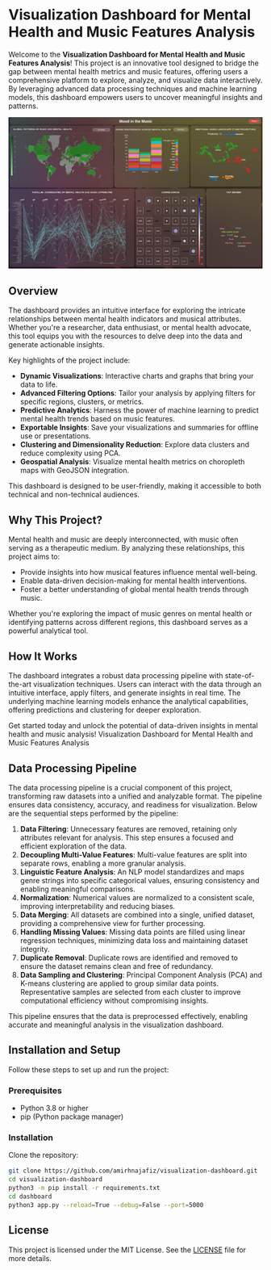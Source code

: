 # Visualization Dashboard for Mental Health and Music Features Analysis

Welcome to the **Visualization Dashboard for Mental Health and Music Features Analysis**! This project is an innovative tool designed to bridge the gap between mental health metrics and music features, offering users a comprehensive platform to explore, analyze, and visualize data interactively. By leveraging advanced data processing techniques and machine learning models, this dashboard empowers users to uncover meaningful insights and patterns.

![](assets/images/dashboard.jpg)

## Overview

The dashboard provides an intuitive interface for exploring the intricate relationships between mental health indicators and musical attributes. Whether you're a researcher, data enthusiast, or mental health advocate, this tool equips you with the resources to delve deep into the data and generate actionable insights.

Key highlights of the project include:

- **Dynamic Visualizations**: Interactive charts and graphs that bring your data to life.
- **Advanced Filtering Options**: Tailor your analysis by applying filters for specific regions, clusters, or metrics.
- **Predictive Analytics**: Harness the power of machine learning to predict mental health trends based on music features.
- **Exportable Insights**: Save your visualizations and summaries for offline use or presentations.
- **Clustering and Dimensionality Reduction**: Explore data clusters and reduce complexity using PCA.
- **Geospatial Analysis**: Visualize mental health metrics on choropleth maps with GeoJSON integration.

This dashboard is designed to be user-friendly, making it accessible to both technical and non-technical audiences.

## Why This Project?

Mental health and music are deeply interconnected, with music often serving as a therapeutic medium. By analyzing these relationships, this project aims to:

- Provide insights into how musical features influence mental well-being.
- Enable data-driven decision-making for mental health interventions.
- Foster a better understanding of global mental health trends through music.

Whether you're exploring the impact of music genres on mental health or identifying patterns across different regions, this dashboard serves as a powerful analytical tool.

## How It Works

The dashboard integrates a robust data processing pipeline with state-of-the-art visualization techniques. Users can interact with the data through an intuitive interface, apply filters, and generate insights in real time. The underlying machine learning models enhance the analytical capabilities, offering predictions and clustering for deeper exploration.

Get started today and unlock the potential of data-driven insights in mental health and music analysis! Visualization Dashboard for Mental Health and Music Features Analysis

## Data Processing Pipeline

The data processing pipeline is a crucial component of this project, transforming raw datasets into a unified and analyzable format. The pipeline ensures data consistency, accuracy, and readiness for visualization. Below are the sequential steps performed by the pipeline:

1. **Data Filtering**: Unnecessary features are removed, retaining only attributes relevant for analysis. This step ensures a focused and efficient exploration of the data.
2. **Decoupling Multi-Value Features**: Multi-value features are split into separate rows, enabling a more granular analysis.
3. **Linguistic Feature Analysis**: An NLP model standardizes and maps genre strings into specific categorical values, ensuring consistency and enabling meaningful comparisons.
4. **Normalization**: Numerical values are normalized to a consistent scale, improving interpretability and reducing biases.
5. **Data Merging**: All datasets are combined into a single, unified dataset, providing a comprehensive view for further processing.
6. **Handling Missing Values**: Missing data points are filled using linear regression techniques, minimizing data loss and maintaining dataset integrity.
7. **Duplicate Removal**: Duplicate rows are identified and removed to ensure the dataset remains clean and free of redundancy.
8. **Data Sampling and Clustering**: Principal Component Analysis (PCA) and K-means clustering are applied to group similar data points. Representative samples are selected from each cluster to improve computational efficiency without compromising insights.

This pipeline ensures that the data is preprocessed effectively, enabling accurate and meaningful analysis in the visualization dashboard.

## Installation and Setup

Follow these steps to set up and run the project:

### Prerequisites

- Python 3.8 or higher
- pip (Python package manager)

### Installation

Clone the repository:

```sh
git clone https://github.com/amirhnajafiz/visualization-dashboard.git
cd visualization-dashboard
python3 -m pip install -r requirements.txt
cd dashboard
python3 app.py --reload=True --debug=False --port=5000
```

## License

This project is licensed under the MIT License. See the [LICENSE](LICENSE) file for more details.
